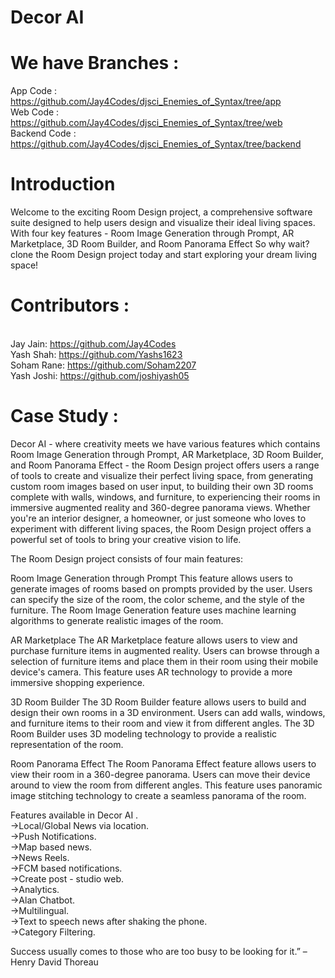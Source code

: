 # Decor AI

# We have Branches :
App Code : https://github.com/Jay4Codes/djsci_Enemies_of_Syntax/tree/app
<br />Web Code : https://github.com/Jay4Codes/djsci_Enemies_of_Syntax/tree/web
<br />Backend Code : https://github.com/Jay4Codes/djsci_Enemies_of_Syntax/tree/backend 

# Introduction

Welcome to the exciting Room Design project, a comprehensive software suite designed to help users design and visualize their ideal living spaces. With four key features - Room Image Generation through Prompt, AR Marketplace, 3D Room Builder, and Room Panorama Effect So why wait? clone the Room Design project today and start exploring your dream living space!

# Contributors :
<br />Jay Jain: https://github.com/Jay4Codes
<br />Yash Shah: https://github.com/Yashs1623
<br />Soham Rane: https://github.com/Soham2207
<br />Yash Joshi: https://github.com/joshiyash05

# Case Study : 

Decor AI - where creativity meets  we have various features which contains Room Image Generation through Prompt, AR Marketplace, 3D Room Builder, and Room Panorama Effect - the Room Design project offers users a range of tools to create and visualize their perfect living space, from generating custom room images based on user input, to building their own 3D rooms complete with walls, windows, and furniture, to experiencing their rooms in immersive augmented reality and 360-degree panorama views. Whether you're an interior designer, a homeowner, or just someone who loves to experiment with different living spaces, the Room Design project offers a powerful set of tools to bring your creative vision to life.

The Room Design project consists of four main features:

Room Image Generation through Prompt
This feature allows users to generate images of rooms based on prompts provided by the user. Users can specify the size of the room, the color scheme, and the style of the furniture. The Room Image Generation feature uses machine learning algorithms to generate realistic images of the room.

AR Marketplace
The AR Marketplace feature allows users to view and purchase furniture items in augmented reality. Users can browse through a selection of furniture items and place them in their room using their mobile device's camera. This feature uses AR technology to provide a more immersive shopping experience.

3D Room Builder
The 3D Room Builder feature allows users to build and design their own rooms in a 3D environment. Users can add walls, windows, and furniture items to their room and view it from different angles. The 3D Room Builder uses 3D modeling technology to provide a realistic representation of the room.

Room Panorama Effect
The Room Panorama Effect feature allows users to view their room in a 360-degree panorama. Users can move their device around to view the room from different angles. This feature uses panoramic image stitching technology to create a seamless panorama of the room.

Features available in Decor AI .
<br /> ->Local/Global News via location.
<br /> ->Push Notifications.
<br /> ->Map based news. 
<br /> ->News Reels.
<br /> ->FCM based notifications.
<br /> ->Create post - studio web.
<br /> ->Analytics.
<br /> ->Alan Chatbot.
<br /> ->Multilingual.
<br /> ->Text to speech news after shaking the phone.
<br /> ->Category Filtering.


Success usually comes to those who are too busy to be looking for it.” – Henry David Thoreau




